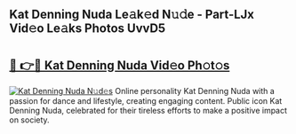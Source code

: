 ## Kat Denning Nuda Le𝚊k𝚎d N𝚞𝚍e - Part-LJx Vid𝚎o Le𝚊ks Photos UvvD5

# <h2><a href="http://fbdr2hj.evod.top/?m=Kat+Denning+Nuda">🔗 👉🔴 Kat Denning Nuda Vid𝚎o Ph𝚘t𝚘s</a></h2>

[![Kat Denning Nuda N𝚞d𝚎s](https://i.imgur.com/8V9OHl7.gif)](http://fbdr2hj.evod.top/?m=Kat+Denning+Nuda)
Online personality Kat Denning Nuda with a passion for dance and lifestyle, creating engaging content. Public icon Kat Denning Nuda, celebrated for their tireless efforts to make a positive impact on society. 
